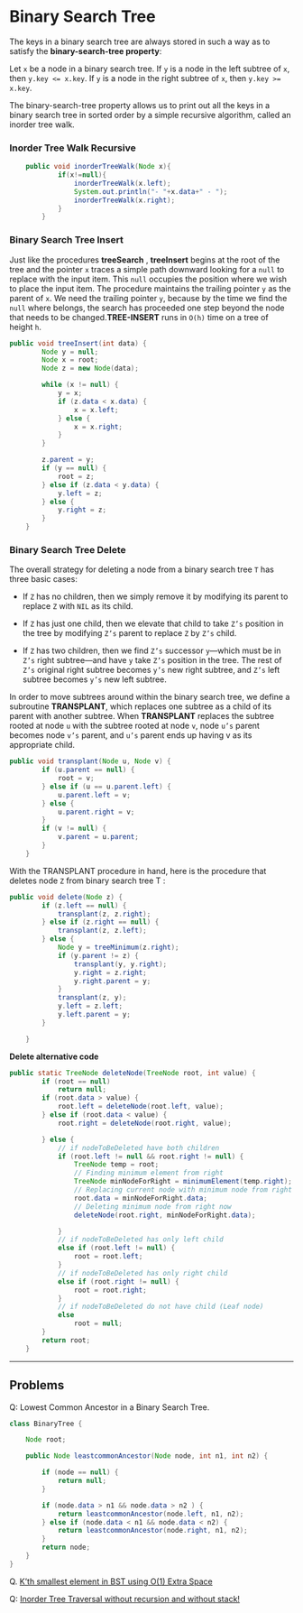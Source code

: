 # Binary Search Tree

The keys in a binary search tree are always stored in such a way as to satisfy the **binary-search-tree property**:

Let `x` be a node in a binary search tree. If `y` is a node in the left subtree
of `x`, then `y.key <= x.key`. If `y` is a node in the right subtree of `x`, then `y.key >= x.key`.

The binary-search-tree property allows us to print out all the keys in a binary
search tree in sorted order by a simple recursive algorithm, called an inorder tree walk.

### Inorder Tree Walk Recursive

```java
	public void inorderTreeWalk(Node x){
			if(x!=null){
				inorderTreeWalk(x.left);
				System.out.println("- "+x.data+" - ");
				inorderTreeWalk(x.right);
			}
		}
```

### Binary Search Tree Insert

Just like the procedures **treeSearch** , **treeInsert** begins at the root of the
tree and the pointer `x` traces a simple path downward looking for a `null` to replace
with the input item. This `null` occupies the position where we wish to
place the input item. The procedure maintains the trailing pointer `y` as the parent of `x`. We need the trailing pointer `y`, because by the time we find
the `null` where  belongs, the search has proceeded one step beyond the node that
needs to be changed.**TREE-INSERT** runs in `O(h)` time on a tree of height `h`.

```java
public void treeInsert(int data) {
		Node y = null;
		Node x = root;
		Node z = new Node(data);

		while (x != null) {
			y = x;
			if (z.data < x.data) {
				x = x.left;
			} else {
				x = x.right;
			}
		}

		z.parent = y;
		if (y == null) {
			root = z;
		} else if (z.data < y.data) {
			y.left = z;
		} else {
			y.right = z;
		}
	}
```

### Binary Search Tree Delete

The overall strategy for deleting a node from a binary search tree `T` has three basic cases:

- If `Z` has no children, then we simply remove it by modifying its parent to replace `Z` with `NIL` as its child.

- If `Z` has just one child, then we elevate that child to take `Z’s` position in the tree
by modifying `Z’s` parent to replace `Z` by `Z’s` child.

- If `Z` has two children, then we find `Z’s` successor `y`—which must be in `Z’s` right subtree—and have `y` take `Z’s` position in the tree. The rest of `Z’s` original right subtree becomes `y’s` new right subtree, and `Z’s` left subtree becomes `y’s` new left subtree.

In order to move subtrees around within the binary search tree, we define a
subroutine **TRANSPLANT**, which replaces one subtree as a child of its parent with
another subtree. When **TRANSPLANT** replaces the subtree rooted at node `u` with
the subtree rooted at node `v`, node `u’s` parent becomes node `v’s` parent, and `u’s`
parent ends up having v as its appropriate child.

```java
public void transplant(Node u, Node v) {
		if (u.parent == null) {
			root = v;
		} else if (u == u.parent.left) {
			u.parent.left = v;
		} else {
			u.parent.right = v;
		}
		if (v != null) {
			v.parent = u.parent;
		}
	}
```

With the TRANSPLANT procedure in hand, here is the procedure that deletes
node `Z` from binary search tree T :

```java
public void delete(Node z) {
		if (z.left == null) {
			transplant(z, z.right);
		} else if (z.right == null) {
			transplant(z, z.left);
		} else {
			Node y = treeMinimum(z.right);
			if (y.parent != z) {
				transplant(y, y.right);
				y.right = z.right;
				y.right.parent = y;
			}
			transplant(z, y);
			y.left = z.left;
			y.left.parent = y;
		}

	}
```


**Delete alternative code**

```java
public static TreeNode deleteNode(TreeNode root, int value) {
		if (root == null)
			return null;
		if (root.data > value) {
			root.left = deleteNode(root.left, value);
		} else if (root.data < value) {
			root.right = deleteNode(root.right, value);

		} else {
			// if nodeToBeDeleted have both children
			if (root.left != null && root.right != null) {
				TreeNode temp = root;
				// Finding minimum element from right
				TreeNode minNodeForRight = minimumElement(temp.right);
				// Replacing current node with minimum node from right subtree
				root.data = minNodeForRight.data;
				// Deleting minimum node from right now
				deleteNode(root.right, minNodeForRight.data);

			}
			// if nodeToBeDeleted has only left child
			else if (root.left != null) {
				root = root.left;
			}
			// if nodeToBeDeleted has only right child
			else if (root.right != null) {
				root = root.right;
			}
			// if nodeToBeDeleted do not have child (Leaf node)
			else
				root = null;
		}
		return root;
	}
```

---

## Problems

Q: Lowest Common Ancestor in a Binary Search Tree.

```java
class BinaryTree {

	Node root;

	public Node leastcommonAncestor(Node node, int n1, int n2) {

		if (node == null) {
			return null;
		}

		if (node.data > n1 && node.data > n2 ) {
			return leastcommonAncestor(node.left, n1, n2);
		} else if (node.data < n1 && node.data < n2) {
			return leastcommonAncestor(node.right, n1, n2);
		}
		return node;
	}
}
```

Q. [K’th smallest element in BST using O(1) Extra Space](http://www.geeksforgeeks.org/kth-smallest-element-in-bst-using-o1-extra-space/)

Q: [Inorder Tree Traversal without recursion and without stack!](http://www.geeksforgeeks.org/inorder-tree-traversal-without-recursion-and-without-stack/)


